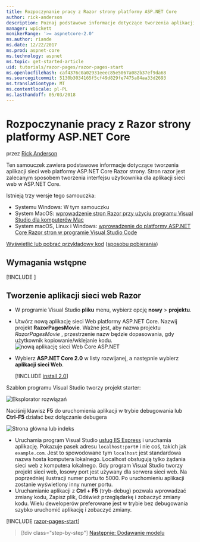 ```yaml
---
title: Rozpoczynanie pracy z Razor strony platformy ASP.NET Core
author: rick-anderson
description: Poznaj podstawowe informacje dotyczące tworzenia aplikacji sieci web platformy ASP.NET Core Razor strony. Stron razor jest zalecane w przypadku obciążeń sieci web w ASP.NET Core.
manager: wpickett
monikerRange: '>= aspnetcore-2.0'
ms.author: riande
ms.date: 12/22/2017
ms.prod: aspnet-core
ms.technology: aspnet
ms.topic: get-started-article
uid: tutorials/razor-pages/razor-pages-start
ms.openlocfilehash: caf4376c0a02931eeec85e5067a082b37ef9da68
ms.sourcegitcommit: 5130b3034165f5cf49d829fe7475a84aa33d2693
ms.translationtype: MT
ms.contentlocale: pl-PL
ms.lasthandoff: 05/03/2018
---
```

# <a name="get-started-with-razor-pages-in-aspnet-core"></a>Rozpoczynanie pracy z Razor strony platformy ASP.NET Core

przez [Rick Anderson](https://twitter.com/RickAndMSFT)

Ten samouczek zawiera podstawowe informacje dotyczące tworzenia aplikacji sieci web platformy ASP.NET Core Razor strony. Stron razor jest zalecanym sposobem tworzenia interfejsu użytkownika dla aplikacji sieci web w ASP.NET Core.

Istnieją trzy wersje tego samouczka:

* Systemu Windows: W tym samouczku
* System MacOS: [wprowadzenie stron Razor przy użyciu programu Visual Studio dla komputerów Mac](xref:tutorials/razor-pages-mac/razor-pages-start)
* System macOS, Linux i Windows: [wprowadzenie do platformy ASP.NET Core Razor stron w programie Visual Studio Code](xref:tutorials/razor-pages-vsc/razor-pages-start)

[Wyświetlić lub pobrać przykładowy kod](https://github.com/aspnet/Docs/tree/master/aspnetcore/tutorials/razor-pages/razor-pages-start/sample/RazorPagesMovie) ([sposobu pobierania](xref:tutorials/index#how-to-download-a-sample))

## <a name="prerequisites"></a>Wymagania wstępne

[!INCLUDE [](~/includes/net-core-prereqs-windows.md)]

## <a name="create-a-razor-web-app"></a>Tworzenie aplikacji sieci web Razor

* W programie Visual Studio **pliku** menu, wybierz opcję **nowy** > **projektu**.
* Utwórz nową aplikację sieci Web platformy ASP.NET Core. Nazwij projekt **RazorPagesMovie**. Ważne jest, aby nazwa projektu *RazorPagesMovie* , przestrzenie nazw będzie dopasowania, gdy użytkownik kopiowanie/wklejanie kodu.
  ![nową aplikację sieci Web Core ASP.NET](../../mvc/razor-pages/index/_static/np.png)
* Wybierz **ASP.NET Core 2.0** w listy rozwijanej, a następnie wybierz **aplikacji sieci Web**.

  [!INCLUDE [install 2.0](../../includes/dotnetcore-on-dotnetfx-vs.md)]

Szablon programu Visual Studio tworzy projekt starter:

![Eksplorator rozwiązań](razor-pages-start/_static/se.png)

Naciśnij klawisz **F5** do uruchomienia aplikacji w trybie debugowania lub **Ctrl-F5** działać bez dołączanie debugera

![Strona główna lub indeks](razor-pages-start/_static/home.png)

* Uruchamia program Visual Studio [usług IIS Express](/iis/extensions/introduction-to-iis-express/iis-express-overview) i uruchamia aplikację. Pokazuje pasek adresu `localhost:port#` i nie coś, takich jak `example.com`. Jest to spowodowane tym `localhost` jest standardowa nazwa hosta komputera lokalnego. Localhost obsługują tylko żądania sieci web z komputera lokalnego. Gdy program Visual Studio tworzy projekt sieci web, losowy port jest używany dla serwera sieci web. Na poprzedniej ilustracji numer portu to 5000. Po uruchomieniu aplikacji zostanie wyświetlony inny numer portu.
* Uruchamianie aplikacji z **Ctrl + F5** (tryb-debug) pozwala wprowadzać zmiany kodu, Zapisz plik, Odśwież przeglądarkę i zobaczyć zmiany kodu. Wielu deweloperów preferowane jest w trybie bez debugowania szybko uruchomić aplikację i zobaczyć zmiany.

[!INCLUDE [razor-pages-start](../../includes/RP/razor-pages-start.md)]

> [!div class="step-by-step"]
> [Następnie: Dodawanie modelu](xref:tutorials/razor-pages/model)
